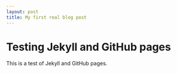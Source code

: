 ```yaml
---
layout: post
title: My first real blog post
---
```


# Testing Jekyll and GitHub pages

This is a test of Jekyll and GitHub pages.
